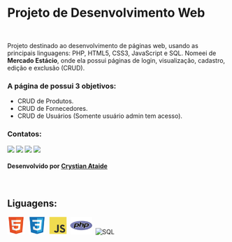 # Projeto de Desenvolvimento Web
<br>

Projeto destinado ao desenvolvimento de páginas web, usando as principais linguagens: PHP, HTML5, CSS3, JavaScript e SQL. Nomeei de **Mercado Estácio**, onde ela possui páginas de login, visualização, cadastro, edição e exclusão (CRUD).
<br>

### A página de possui 3 objetivos:

- CRUD de Produtos.
- CRUD de Fornecedores.
- CRUD de Usuários (Somente usuário admin tem acesso).

### Contatos:

<div id="badges">
    <a href = "https://wa.me/92981315164"><img src="https://img.shields.io/badge/Whatsapp-1fbb2a?style=for-the-badge&logo=whatsapp&logoColor=white"></a>
    <a href = "https://instagram.com/crys._.at" target="_blank"><img src="https://img.shields.io/badge/-Instagram-%23E4405F?style=for-the-badge&logo=instagram&logoColor=white" target="_blank"></a>
    <a href = "mailto:crystianataide@gmail.com"><img src="https://img.shields.io/badge/Gmail-D14836?style=for-the-badge&logo=gmail&logoColor=white" target="_blank"></a>
    <a href = "https://www.linkedin.com/in/crystianataide"><img src="https://img.shields.io/badge/LinkedIn-blue?style=for-the-badge&logo=linkedin&logoColor=white" target="_blank"></a>
</div>

#### Desenvolvido por [Crystian Ataide](https://github.com/crysataide)
<br>

## Liguagens:

<div>
    <img src="https://github.com/devicons/devicon/blob/master/icons/html5/html5-original.svg" title="HTML5" alt="HTML" width="40" height="40"/>&nbsp;
    <img src="https://github.com/devicons/devicon/blob/master/icons/css3/css3-original.svg" title="CSS3" alt="CSS3" width="40" height="40"/>&nbsp;
    <img src="https://github.com/devicons/devicon/blob/master/icons/javascript/javascript-original.svg" title="JavaScript" alt="JS" width="40" height="40"/>&nbsp;
    <img src="https://github.com/devicons/devicon/blob/master/icons/php/php-original.svg" title="PHP" alt="PHP" width="50" height="40"/>&nbsp;
    <img src="https://cdn-icons-png.flaticon.com/128/4248/4248443.png" title="SQL" alt="SQL" width="40" height="40"/>&nbsp
</div>
